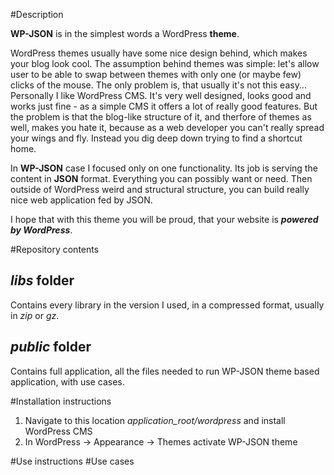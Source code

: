 #Description

**WP-JSON** is in the simplest words a WordPress **theme**.

WordPress themes usually have some nice design behind, which makes your blog look cool. The assumption behind themes was simple: let's allow user to be able to swap between themes with only one (or maybe few) clicks of the mouse. The only problem is, that usually it's not this easy... Personally I like WordPress CMS. It's very well designed, looks good and works just fine - as a simple CMS it offers a lot of really good features. But the problem is that the blog-like structure of it, and therfore of themes as well, makes you hate it, because as a web developer you can't really spread your wings and fly. Instead you dig deep down trying to find a shortcut home.

In **WP-JSON** case I focused only on one functionality. Its job is serving the content in **JSON** format. Everything you can possibly want or need. Then outside of WordPress weird and structural structure, you can build really nice web application fed by JSON.

I hope that with this theme you will be proud, that your website is **_powered by WordPress_**.

#Repository contents

## *libs* folder

Contains every library in the version I used, in a compressed format, usually in *zip* or *gz*.

## *public* folder

Contains full application, all the files needed to run WP-JSON theme based application, with use cases.

#Installation instructions

1. Navigate to this location *application_root/wordpress* and install WordPress CMS
2. In WordPress -> Appearance -> Themes activate WP-JSON theme

#Use instructions
#Use cases